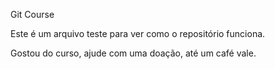 Git Course

Este é um arquivo teste para ver como o repositório funciona.

Gostou do curso, ajude com uma doação, até um café vale.